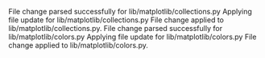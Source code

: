 File change parsed successfully for lib/matplotlib/collections.py
Applying file update for lib/matplotlib/collections.py
File change applied to lib/matplotlib/collections.py.
File change parsed successfully for lib/matplotlib/colors.py
Applying file update for lib/matplotlib/colors.py
File change applied to lib/matplotlib/colors.py.
